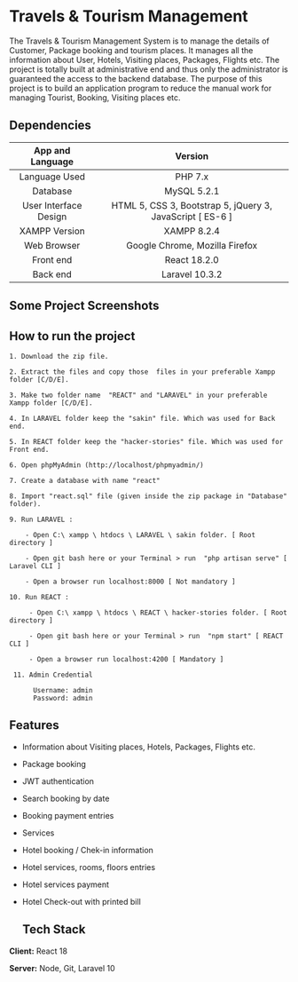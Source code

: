 # Travels & Tourism Management

The Travels & Tourism Management System is to manage the details of Customer, Package booking and tourism places. It manages all the information about User, Hotels, Visiting places, Packages, Flights etc. The project is totally built at administrative end and thus only the administrator is guaranteed the access to the backend database. The purpose of this project is to build an application program to reduce the manual work for managing Tourist, Booking, Visiting places etc.

## Dependencies

| App and Language        | Version                                                     |
| :------:                | :------:                                                    |
| Language Used           |PHP 7.x                                                      |
| Database                | MySQL 5.2.1                                                 |
| User Interface Design   | HTML 5, CSS 3, Bootstrap 5, jQuery 3, JavaScript [ ES-6 ]   |
| XAMPP Version           | XAMPP 8.2.4                                                 |
| Web Browser             | Google Chrome, Mozilla Firefox                              |
| Front end               | React 18.2.0                                                |
| Back end                | Laravel 10.3.2                                              |

## Some Project Screenshots


   ## How to run the project
    1. Download the zip file.

    2. Extract the files and copy those  files in your preferable Xampp folder [C/D/E].

    3. Make two folder name  "REACT" and "LARAVEL" in your preferable Xampp folder [C/D/E].
    
    4. In LARAVEL folder keep the "sakin" file. Which was used for Back end.

    5. In REACT folder keep the "hacker-stories" file. Which was used for Front end.

    6. Open phpMyAdmin (http://localhost/phpmyadmin/)

    7. Create a database with name "react" 

    8. Import "react.sql" file (given inside the zip package in "Database" folder).

    9. Run LARAVEL :
    
        - Open C:\ xampp \ htdocs \ LARAVEL \ sakin folder. [ Root directory ]

        - Open git bash here or your Terminal > run  "php artisan serve" [ Laravel CLI ]

        - Open a browser run localhost:8000 [ Not mandatory ]

    10. Run REACT :

         - Open C:\ xampp \ htdocs \ REACT \ hacker-stories folder. [ Root directory ]

         - Open git bash here or your Terminal > run  "npm start" [ REACT CLI ]

         - Open a browser run localhost:4200 [ Mandatory ]

     11. Admin Credential

          Username: admin
          Password: admin


## Features

- Information about Visiting places, Hotels, Packages, Flights etc.
- Package booking
- JWT authentication
- Search booking by date 
- Booking payment entries
- Services
- Hotel booking / Chek-in information 
- Hotel services, rooms, floors entries
- Hotel services payment 
- Hotel Check-out with printed bill

  ## Tech Stack

**Client:** React 18

**Server:** Node, Git, Laravel 10

